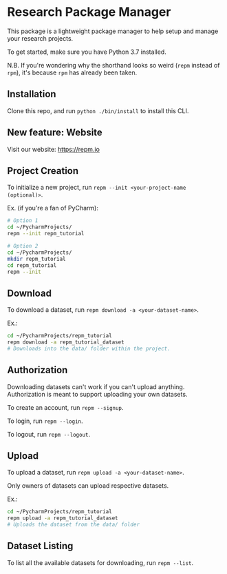Research Package Manager
=========

This package is a lightweight package manager to help setup and manage your research projects.

To get started, make sure you have Python 3.7 installed.

N.B. If you're wondering why the shorthand looks so weird (`repm` instead of `rpm`),
it's because `rpm` has already been taken.

## Installation
Clone this repo, and run `python ./bin/install` to install this CLI.

## New feature: Website
Visit our website: https://repm.io

## Project Creation
To initialize a new project, run `repm --init <your-project-name (optional)>`.

Ex. (if you're a fan of PyCharm):
```bash
# Option 1
cd ~/PycharmProjects/
repm --init repm_tutorial

# Option 2
cd ~/PycharmProjects/
mkdir repm_tutorial
cd repm_tutorial
repm --init
```

## Download
To download a dataset, run `repm download -a <your-dataset-name>`.

Ex.:
```bash
cd ~/PycharmProjects/repm_tutorial
repm download -a repm_tutorial_dataset
# Downloads into the data/ folder within the project.
```

## Authorization
Downloading datasets can't work if you can't upload anything.
Authorization is meant to support uploading your own datasets.

To create an account, run `repm --signup`.

To login, run `repm --login`.

To logout, run `repm --logout`.

## Upload
To upload a dataset, run `repm upload -a <your-dataset-name>`.

Only owners of datasets can upload respective datasets.

Ex.:
```bash
cd ~/PycharmProjects/repm_tutorial
repm upload -a repm_tutorial_dataset
# Uploads the dataset from the data/ folder
```

## Dataset Listing
To list all the available datasets for downloading, run `repm --list`.
